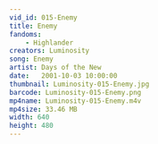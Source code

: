 ```yaml
---
vid_id: 015-Enemy
title: Enemy
fandoms:
    - Highlander
creators: Luminosity
song: Enemy
artist: Days of the New
date:   2001-10-03 10:00:00
thumbnail: Luminosity-015-Enemy.jpg
barcode: Luminosity-015-Enemy.png
mp4name: Luminosity-015-Enemy.m4v
mp4size: 33.46 MB
width: 640
height: 480
---
```



  